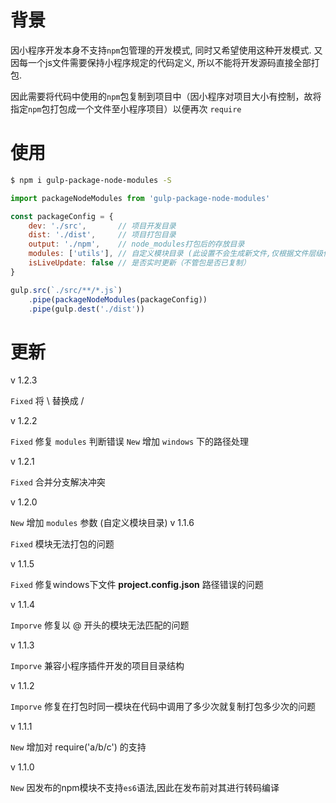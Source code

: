 # 背景

因小程序开发本身不支持`npm`包管理的开发模式, 同时又希望使用这种开发模式.
又因每一个js文件需要保持小程序规定的代码定义, 所以不能将开发源码直接全部打包.

因此需要将代码中使用的`npm`包复制到项目中（因小程序对项目大小有控制，故将指定`npm`包打包成一个文件至小程序项目）以便再次 `require`

# 使用

```bash
$ npm i gulp-package-node-modules -S
```

```js
import packageNodeModules from 'gulp-package-node-modules' 

const packageConfig = {
    dev: './src',       // 项目开发目录
    dist: './dist',     // 项目打包目录
    output: './npm',    // node_modules打包后的存放目录
    modules: ['utils'], // 自定义模块目录 (此设置不会生成新文件,仅根据文件层级修改模块引用路径; 如: require('lib/request') -> require('../../utils/lib/request'))
    isLiveUpdate: false // 是否实时更新（不管包是否已复制）
}

gulp.src(`./src/**/*.js`)
    .pipe(packageNodeModules(packageConfig))
    .pipe(gulp.dest('./dist'))
```


# 更新

v 1.2.3

`Fixed` 将 \ 替换成 /

v 1.2.2

`Fixed` 修复 `modules` 判断错误
`New` 增加 `windows` 下的路径处理

v 1.2.1

`Fixed` 合并分支解决冲突

v 1.2.0

`New` 增加 `modules` 参数 (自定义模块目录)
v 1.1.6 

`Fixed` 模块无法打包的问题

v 1.1.5

`Fixed` 修复windows下文件 **project.config.json** 路径错误的问题

v 1.1.4

`Imporve` 修复以 @ 开头的模块无法匹配的问题

v 1.1.3

`Imporve` 兼容小程序插件开发的项目目录结构

v 1.1.2

`Imporve` 修复在打包时同一模块在代码中调用了多少次就复制打包多少次的问题

v 1.1.1

`New` 增加对 require('a/b/c') 的支持

v 1.1.0

`New` 因发布的npm模块不支持`es6`语法,因此在发布前对其进行转码编译